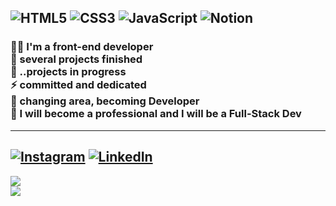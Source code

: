 ![HTML5](https://img.shields.io/badge/html5-%23E34F26.svg?style=for-the-badge&logo=html5&logoColor=white) ![CSS3](https://img.shields.io/badge/css3-%231572B6.svg?style=for-the-badge&logo=css3&logoColor=white) ![JavaScript](https://img.shields.io/badge/javascript-%23323330.svg?style=for-the-badge&logo=javascript&logoColor=%23F7DF1E) ![Notion](https://img.shields.io/badge/Notion-%23000000.svg?style=for-the-badge&logo=notion&logoColor=white)
---

### 🧑‍💻 I'm a front-end developer<br>🎉 several projects finished<br>🚧 ..projects in progress<br>⚡️ committed and dedicated<br>🚀 changing area, becoming Developer<br>🚩 I will become a professional and I will be a Full-Stack Dev
---
[![Instagram](https://img.shields.io/badge/Instagram-%23E4405F.svg?logo=Instagram&logoColor=white)](https://instagram.com/https://www.linkedin.com/in/isaac-gabriel-sousa-silva/) [![LinkedIn](https://img.shields.io/badge/LinkedIn-%230077B5.svg?logo=linkedin&logoColor=white)](https://linkedin.com/in/https://www.linkedin.com/in/isaac-gabriel-sousa-silva/) 
---

![](https://github-readme-stats.vercel.app/api?username=IsaacGSS&theme=radical&hide_border=true&include_all_commits=false&count_private=false)<br>
![](https://github-readme-stats.vercel.app/api/top-langs/?username=IsaacGSS&theme=radical&hide_border=true&include_all_commits=false&count_private=false&layout=compact)
